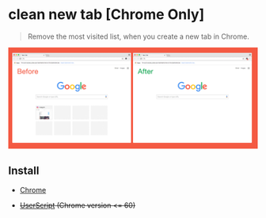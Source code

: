 # clean new tab [Chrome Only]

> Remove the most visited list, when you create a new tab in Chrome.

![Previews](Previews.png)


## Install

- [Chrome](https://chrome.google.com/webstore/detail/clean-new-tab/noonikfhoaflihajhdbpiidfifaadkgj)

- ~~[UserScript](https://greasyfork.org/scripts/30599-clean-new-tab) (Chrome version <= 60)~~
